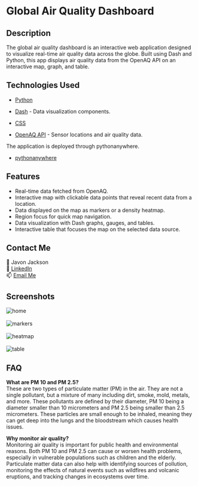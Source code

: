 # Global Air Quality Dashboard

## Description

The global air quality dashboard is an interactive web application designed to visualize real-time air quality data across the globe. Built using Dash and Python,
this app displays air quality data from the OpenAQ API on an interactive map, graph, and table. 

## Technologies Used

- [Python](https://www.python.org/)

- [Dash](https://dash.plotly.com/) - Data visualization components.

- [CSS](https://developer.mozilla.org/en-US/docs/Web/CSS)

- [OpenAQ API](https://docs.openaq.org/) - Sensor locations and air quality data.

The application is deployed through pythonanywhere.

- [pythonanywhere](https://www.pythonanywhere.com/)

## Features

- Real-time data fetched from OpenAQ.
- Interactive map with clickable data points that reveal recent data from a location.
- Data displayed on the map as markers or a density heatmap.
- Region focus for quick map navigation.
- Data visualization with Dash graphs, gauges, and tables.
- Interactive table that focuses the map on the selected data source.

## Contact Me

👤 Javon Jackson  
🔗 [LinkedIn](https://www.linkedin.com/in/javon-jackson-02585933a)  
📫 [Email Me](mailto:javonjaxcode@gmail.com)

## Screenshots
![home](https://github.com/user-attachments/assets/dfe40090-e416-4fed-9ded-bc6152809469)
<br>
<br>
![markers](https://github.com/user-attachments/assets/c4ceca64-0355-4d7e-af08-c14adc563375)
<br>
<br>
![heatmap](https://github.com/user-attachments/assets/f520f66e-af25-43d1-81a4-2c53d060d614)
<br>
<br>
![table](https://github.com/user-attachments/assets/bd897365-c782-4c71-a4e9-3943f3a68f29)


## FAQ
<b>What are PM 10 and PM 2.5?</b>
<br>
These are two types of particulate matter (PM) in the air. They are not a single pollutant, but a mixture of many including dirt, smoke, mold, metals, and more.
These pollutants are defined by their diameter, PM 10 being a diameter smaller than 10 micrometers and PM 2.5 being smaller than 2.5 micrometers. These particles
are small enough to be inhaled, meaning they can get deep into the lungs and the bloodstream which causes health issues.

<b>Why monitor air quality?</b>
<br>
Monitoring air quality is important for public health and environmental reasons. Both PM 10 and PM 2.5 can cause or worsen health problems, especially in 
vulnerable populations such as children and the elderly. Particulate matter data can also help with identifying sources of pollution, monitoring the effects of
natural events such as wildfires and volcanic eruptions, and tracking changes in ecosystems over time.
